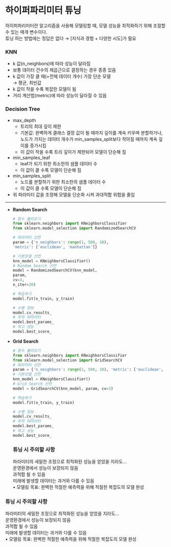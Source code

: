 # 하이퍼파리미터 튜닝

하이퍼파리미터란 알고리즘을 사용해 모델링할 때, 모델 성능을 최적화하기 위해 조절할 수 있는 매개 변수이다.  
튜닝 하는 방법에는 정답은 없다 → [지식과 경험 + 다양한 시도]가 필요

### KNN

- k 값(n_neighbors)에 따라 성능이 달라짐
- 보통 데이터 건수의 제곱근으로 결정하는 경우 종종 있음
- k 값이 가장 클 때(=전체 데이터 개수) 가장 단순 모델  
    → 평균, 최빈값
- k 값이 작을 수록 복잡한 모델이 됨
- 거리 계산법(metric)에 따라 성능이 달라질 수 있음

### Decision Tree

- max_depth
    - 트리의 최대 깊이 제한
    - 기본값: 완벽하게 클래스 결정 값이 될 때까지
    깊이를 계속 키우며 분할하거나, 노드가 가지는
    데이터 개수가 min_samples_split보다 작아질
    때까지 계속 깊이를 증가시킴
    - 이 값이 작을 수록 트리 깊이가 제한되어 모델이 단순해 짐
- min_samples_leaf
    - leaf가 되기 위한 최소한의 샘플 데이터 수
    - 이 값이 클 수록 모델이 단순해 짐
- min_samples_split
    - 노드를 분할하기 위한 최소한의 샘플 데이터 수
    - 이 값이 클 수록 모델이 단순해 짐
- 위 파라미터 값을 조정해 모델을 단순화 시켜 과대적합 위험을 줄임
---
- **Random Search**
    
    ```python
    # 함수 불러오기
    from sklearn.neighbors import KNeighborsClassifier
    from sklearn.model_selection import RandomizedSearchCV
    
    # 파라미터 선언
    param = {'n_neighbors': range(1, 500, 10),
    'metric': ['euclidean', 'manhattan']}
    
    # 기본모델 선언
    knn_model = KNeighborsClassifier()
    # Random Search 선언
    model = RandomizedSearchCV(knn_model,
    param,
    cv=3,
    n_iter=20)
    
    # 학습하기
    model.fit(x_train, y_train)
    
    # 수행 정보
    model.cv_results_
    # 최적 파라미터
    model.best_params_
    # 최고 성능
    model.best_score_
    ```
    
- **Grid Search**
    
    ```python
    # 함수 불러오기
    from sklearn.neighbors import KNeighborsClassifier
    from sklearn.model_selection import GridSearchCV
    # 파라미터 선언
    param = {'n_neighbors': range(1, 500, 10), 'metric': ['euclidean', 'manhattan']}
    # 기본모델 선언
    knn_model = KNeighborsClassifier()
    # Grid Search 선언
    model = GridSearchCV(knn_model, param, cv=3)
    
    # 학습하기
    model.fit(x_train, y_train)
    
    # 수행 정보
    model.cv_results_
    # 최적 파라미터
    model.best_params_
    # 최고 성능
    model.best_score_
    ```
    
    ### 튜닝 시 주의할 사항
    
    파라미터의 세밀한 조정으로 최적화된 성능을 얻었을 지라도…  
    운영환경에서 성능이 보장되지 않음  
    과적합 될 수 있음  
    미래에 발생할 데이터는 과거와 다를 수 있음  
    • 모델링 목표: 완벽한 적절한 예측력을 위해 적절한 복잡도의 모델 완성  
### 튜닝 시 주의할 사항

파라미터의 세밀한 조정으로 최적화된 성능을 얻었을 지라도…  
운영환경에서 성능이 보장되지 않음  
과적합 될 수 있음  
미래에 발생할 데이터는 과거와 다를 수 있음  
• 모델링 목표: 완벽한 적절한 예측력을 위해 적절한 복잡도의 모델 완성